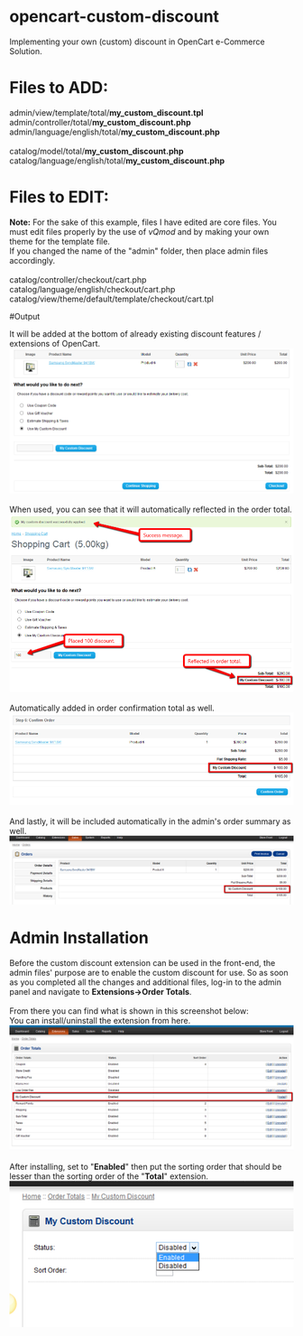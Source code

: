 # opencart-custom-discount
Implementing your own (custom) discount in OpenCart e-Commerce Solution.

# Files to ADD:

admin/view/template/total/<b>my_custom_discount.tpl</b><br />
admin/controller/total/<b>my_custom_discount.php</b><br />
admin/language/english/total/<b>my_custom_discount.php</b><br />
<br />
catalog/model/total/<b>my_custom_discount.php</b><br />
catalog/language/english/total/<b>my_custom_discount.php</b>

# Files to EDIT:
<b>Note:</b> For the sake of this example, files I have edited are core files.
You must edit files properly by the use of <i>vQmod</i> and by making your own theme for the template file.
<br />
If you changed the name of the "admin" folder, then place admin files accordingly.
<br /><br />
catalog/controller/checkout/cart.php<br />
catalog/language/english/checkout/cart.php<br />
catalog/view/theme/default/template/checkout/cart.tpl

#Output

It will be added at the bottom of already existing discount features / extensions of OpenCart.<br />
![alt text](screenshots/opencart-custom-discount-01.png "Included in checkout screen")
<br />
<br />
When used, you can see that it will automatically reflected in the order total.
<br />
![alt text](screenshots/opencart-custom-discount-02.png "Included in order total")
<br />
<br />
Automatically added in order confirmation total as well.
<br />
![alt text](screenshots/opencart-custom-discount-03.png "Included in order confirmation total")
<br />
<br />
And lastly, it will be included automatically in the admin's order summary as well.
<br />
![alt text](screenshots/opencart-custom-discount-04.png "Included in admin order summary")

# Admin Installation

Before the custom discount extension can be used in the front-end, the admin files' purpose are to enable the custom discount for use.
So as soon as you completed all the changes and additional files, log-in to the admin panel and navigate to <b>Extensions->Order Totals</b>.
<br /><br />
From there you can find what is shown in this screenshot below:
<br />
You can install/uninstall the extension from here.
<br />
![alt text](screenshots/admin-opencart-custom-discount-01.png "Installation")
<br /><br />
After installing, set to "<b>Enabled</b>" then put the sorting order that should be lesser than the sorting order of the "<b>Total</b>" extension.
<br />
![alt text](screenshots/admin-opencart-custom-discount-02.png "Configuration")